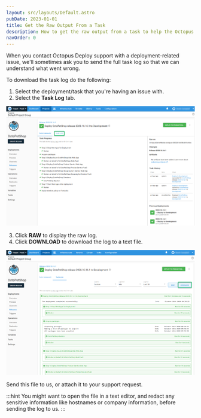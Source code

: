 ```yaml
---
layout: src/layouts/Default.astro
pubDate: 2023-01-01
title: Get the Raw Output From a Task
description: How to get the raw output from a task to help the Octopus team resolve deployment related issues.
navOrder: 0
---
```


When you contact Octopus Deploy support with a deployment-related issue, we'll sometimes ask you to send the full task log so that we can understand what went wrong.

To download the task log do the following:

1. Select the deployment/task that you're having an issue with.
2. Select the **Task Log** tab.

![](images/tasklog.png "width=500")

3. Click **RAW** to display the raw log.
3. Click **DOWNLOAD** to download the log to a text file.

![](images/tasklog2.png "width=500")

Send this file to us, or attach it to your support request.

:::hint
You might want to open the file in a text editor, and redact any sensitive information like hostnames or company information, before sending the log to us.
:::

